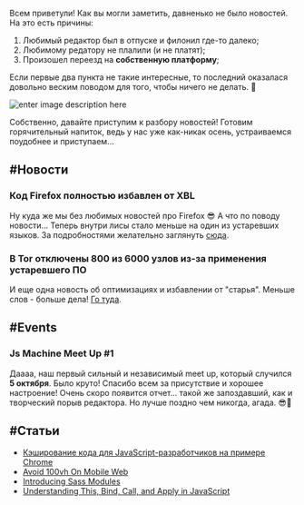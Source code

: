 Всем приветули! Как вы могли заметить, давненько не было новостей. На это есть причины:

1.  Любимый редактор был в отпуске и филонил где-то далеко;
2.  Любимому редатору не плалили (и не платят);
3.  Произошел переезд на **собственную платформу**;

Если первые два пункта не такие интересные, то последний оказалася довольно веским поводом для того, чтобы ничего не делать. 🤔

![enter image description here](https://sun9-72.userapi.com/c857236/v857236386/8717/DMU3OKxiJOU.jpg)

Собственно, давайте приступим к разбору новостей! Готовим горячительный напиток, ведь у нас уже как-никак осень, устраиваемся поудобнее и приступаем...

## #Новости

### Код Firefox полностью избавлен от XBL

Ну куда же мы без любимых новостей про Firefox 😎
А что по поводу новости... Теперь внутри лисы стало меньше на один из устаревших языков. За подробностями желательно заглянуть [сюда](https://www.opennet.ru/opennews/art.shtml?num=51646).

### В Tor отключены 800 из 6000 узлов из-за применения устаревшего ПО

И еще одна новость об оптимизациях и избавлении от "старья".
Меньше слов - больше дела! [Го туда](https://www.opennet.ru/opennews/art.shtml?num=51645).

## #Events

### Js Machine Meet Up #1

Даааа, наш первый сильный и независимый meet up, который случился **5 октября**.
Было круто! Спасибо всем за присутствие и хорошее настроение! Очень скоро появится отчет... такой же запоздавший, как и творческий порыв редактора.
Но лучше поздно чем никогда, агада. 😎👊

## #Статьи

- [Кэширование кода для JavaScript-разработчиков на примере Chrome](https://tproger.ru/translations/javascript-code-caching-for-devs/)
- [Avoid 100vh On Mobile Web](https://chanind.github.io/javascript/2019/09/28/avoid-100vh-on-mobile-web.html)
- [Introducing Sass Modules](https://css-tricks.com/introducing-sass-modules/)
- [Understanding This, Bind, Call, and Apply in JavaScript](https://www.digitalocean.com/community/conceptual_articles/understanding-this-bind-call-and-apply-in-javascript)
